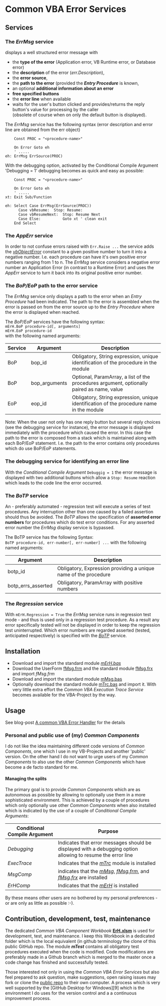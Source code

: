 # Common VBA Error Services

## Services
### The _ErrMsg_ service
displays a well structured error message with
  - the **type of the error** (Application error, VB Runtime error, or Database error) 
  - the **description** of the error (_err.Description_),
  - the **error source**,
  - the **path to the error** (provided the **_Entry Procedure_** is known, 
  - an optional **additional information about an error**
  - **free specified buttons**
  - the **error line** when available
- waits for the user's button clicked and provides/returns the reply button's value for processing by the caller<br>(obsolete of course when on only the default button is displayed).

The _ErrMsg_ service has the following syntax (error description and error line are obtained from the err object)
```VB
    Const PROC = "<procedure-name>"
    
    On Error Goto eh
    ' .....
eh: ErrMsg ErrSource(PROC)
```

With the debugging option, activated by the Conditional Compile Argument 'Debugging = 1' debugging becomes as quick and easy as possible:

```VB
    Const PROC = "<procedure-name>"
    
    On Error Goto eh
    ' .....
xt: Exit Sub/Function 

eh: Select Case ErrMsg(ErrSource(PROC))
      Case vbResume:  Stop: Resume:
      Case vbResumeNext:  Stop: Resume Next
      Case Else:          Goto xt ' clean exit
    End Select
```

### The _AppErr_ service
In order to not confuse errors raised with `Err.Raise ...` the service adds the [_vbObjectError_][7] constant to a given positive number to turn it into a negative number. I.e. each procedure can have it's own positive error numbers ranging from 1 to n. The _ErrMsg_ service considers a negative error number an Application Error (in contrast to a Runtime Error) and uses the _AppErr_ service to turn it back into its original positive error number.

### The _BoP/EoP_ path to the error service
The _ErrMsg_ service only displays a path to the error when an _Entry Procedure_ had been indicated. The path to the error is assembled when the error is passed on from the error source up to the _Entry Procedure_ where the error is displayed when reached.

The _BoP/EoP_ services have the following syntax:<br>
`mErH.BoP procedure-id[, arguments]`<br>
`mErH.EoP procedure-id`<br>
with the following named arguments:

| Service |   Argument   |   Description                                                                             |
| ------- | ------------ | ----------------------------------------------------------------------------------------- |
| BoP     | bop_id       | Obligatory, String expression, unique identification of the procedure in the module       |
| BoP     | bop_arguments| Optional, ParamArray, a list of the procedures argument, optionally paired as name, value |
| EoP     | eop_id       | Obligatory, String expression, unique identification of the procedure name in the module  |

Note: When the user not only has one reply button but several reply choices (see the debugging service for instance), the error message is displayed immediately with the procedure which caused the error. In this case the path to the error is composed from a stack which is maintained along with each BoP/EoP statement. I.e. the path to the error contains only procedures which do use BoP/EoP statements.

### The debugging service for identifying an error line
With the _Conditional Compile Argument_ `Debuggig = 1` the error message is displayed with two additional buttons which allow a `Stop: Resume` reaction which leads to the code line the error occurred.

### The _BoTP_ service
An - preferably automated - regression test will execute a series of test procedures. Any interruption other than one caused by a failed assertion should thus be avoided. The _BoTP_ allows the specification of **asserted error numbers** for procedures which do test error conditions. For any asserted error number the _ErrMsg_ display service is bypassed.

The BoTP service has the following Syntax:<br>
`BoTP procedure-id, err-number[, err-number] ...`
with the following named arguments:

|      Argument     |   Description                                                   |
| ----------------- | --------------------------------------------------------------- |
| botp_id           | Obligatory, Expression providing a unique name of the procedure |
| botp_errs_asserted| Obligatory, ParamArray with positive numbers                    |

### The _Regression_ service
With `mErH.Regression = True` the _ErrMsg_ service runs in regression test mode - and thus is used only in a regression test procedure. As a result any error specifically tested will not be displayed in order to keep the regression test uninterrupted. Which error numbers are regarded asserted (tested, anticipated respectively) is specified with the _[BoTP](#the-botp-service)_ service.

## Installation
- Download and import the standard module  [_mErH.bas_][1]
- Download the UserForm [fMsg.frm][2] and the standard module [fMsg.frx][3] and import _fMsg.frm_
- Download and import the standard module [mMsg.bas][4]
- Optionally download the standard module [mTrc.bas][5] and import it. With very little extra effort the _Common VBA Execution Trace Service_ becomes available for the VBA-Project by the way.

## Usage
See blog-post [A common VBA Error Handler][6] for the details

### Personal and public use of (my) _Common Components_
I do not like the idea maintaining different code versions of _Common Components_, one which I use in my VB-Projects and another 'public' version. On the other hand I do not want to urge users of my _Common Components_ to also use the other _Common Components_ which have become a de facto standard for me.

#### Managing the splits
The primary goal is to provide _Common Components_ which are as autonomous as possible by allowing to optionally use them in a more sophisticated environment. This is achieved by a couple of procedures which only optionally use other _Common Components_ when also installed which is indicated by the use of a couple of _Conditional Compile Arguments_:

| Conditional<br>Compile&nbsp;Argument | Purpose |
| ------------------------------------ | ------- |
| _Debugging_                          | Indicates that error messages should be displayed with a debugging option allowing to resume the error line |
| _ExecTrace_                          | Indicates that the _[mTrc][4]_ module is installed
| _MsgComp_                            | indicates that the _[mMsg][3]_, _[fMsg.frm][1]_, and _[fMsg.frx][2]_ are installed |
| _ErHComp_                            | Indicates that the _[mErH][6]_ is installed |

By these means other users are no bothered by my personal preferences - or are only as little as possible :-).



## Contribution, development, test, maintenance
The dedicated _Common VBA Component Workbook_ **[ErH.xlsm][8]** is used for development, test, and maintenance. I keep this Workbook in a dedicated folder which is the local equivalent (in github terminology the clone of this public GitHub repo. The module **_mTest_** contains all obligatory test procedures executed when the code is modified. Code modifications are preferably made in a Github branch which is merged to the master once a code change has finished and successfully tested.

Those interested not only in using the _Common VBA Error Services_ but also feel prepared to ask question, make suggestions, open raising issues may fork or clone the [public repo][8] to their own computer. A process which is very well supported by the [GitHub Desktop for Windows][9] which is the environment I do uses for the version control and a a continuous improvement process.

[1]:https://gitcdn.link/cdn/warbe-maker/Common-VBA-Error-Services/master/source/mErH.bas
[2]:https://gitcdn.link/cdn/warbe-maker/Common-VBA-Error-Services/master/source/fMsg.frm
[3]:https://gitcdn.link/cdn/warbe-maker/Common-VBA-Error-Services/master/source/fMsg.frx
[4]:https://gitcdn.link/cdn/warbe-maker/Common-VBA-Error-Services/master/source/mMsg.bas
[5]:https://gitcdn.link/cdn/warbe-maker/Common-VBA-Error-Services/master/source/mTrc.bas
[6]:https://warbe-maker.github.io/warbe-maker.github.io/vba/common/error/handling/2021/01/16/Common-VBA-Error-Services.html
[7]:https://docs.microsoft.com/en-us/dotnet/api/microsoft.visualbasic.constants.vbobjecterror?view=netcore-3.1
[8]:https://gitcdn.link/cdn/warbe-maker/Common-VBA-Error-Services/master/source/ErH.xlsm
